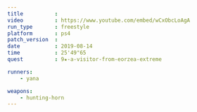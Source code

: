 ```yaml
---
title          :
video          : https://www.youtube.com/embed/wCxObcLoAgA
run_type       : freestyle
platform       : ps4
patch_version  : 
date           : 2019-08-14
time           : 25'49"65
quest          : 9★-a-visitor-from-eorzea-extreme

runners:
    - yana

weapons:
    - hunting-horn
---
```

